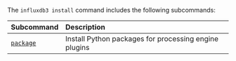 The `influxdb3 install` command includes the following subcommands:

| Subcommand | Description |
|:----------|:------------|
| [`package`](/influxdb3/version/reference/cli/influxdb3/install/package/) | Install Python packages for processing engine plugins |